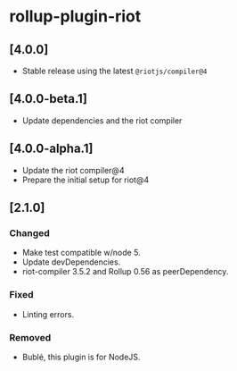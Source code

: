 # rollup-plugin-riot

## [4.0.0]

- Stable release using the latest `@riotjs/compiler@4`

## [4.0.0-beta.1]

- Update dependencies and the riot compiler

## [4.0.0-alpha.1]

- Update the riot compiler@4
- Prepare the initial setup for riot@4

## \[2.1.0]

### Changed

- Make test compatible w/node 5.
- Update devDependencies.
- riot-compiler 3.5.2 and Rollup 0.56 as peerDependency.

### Fixed

- Linting errors.

### Removed

- Bublé, this plugin is for NodeJS.
